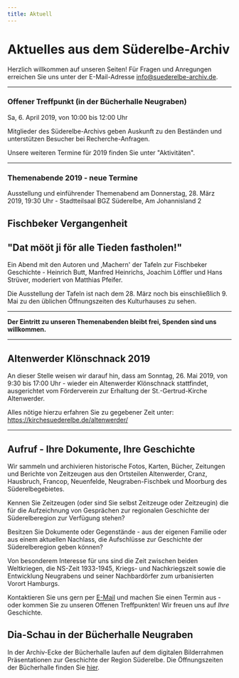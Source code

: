 ```yaml
---
title: Aktuell
---
```


# Aktuelles aus dem Süderelbe-Archiv

Herzlich willkommen auf unseren Seiten! Für Fragen und Anregungen erreichen Sie uns unter der
E-Mail-Adresse [info@suederelbe-archiv.de](mailto:info@suederelbe-archiv.de).

* * *

### Offener Treffpunkt (in der Bücherhalle Neugraben)

Sa, 6. April 2019, von 10:00 bis 12:00 Uhr

Mitglieder des Süderelbe-Archivs geben Auskunft zu den Beständen und unterstützen Besucher bei Recherche-Anfragen.

Unsere weiteren Termine für 2019 finden Sie unter "Aktivitäten".

* * *

### Themenabende 2019 - neue Termine

Ausstellung und einführender Themenabend am Donnerstag, 28. März 2019, 19:30 Uhr - Stadtteilsaal BGZ Süderelbe, Am Johannisland 2

## Fischbeker Vergangenheit 
## **"Dat mööt ji för alle Tieden fastholen!"**

Ein Abend mit den Autoren und ,Machern' der Tafeln zur Fischbeker Geschichte - Heinrich Butt, Manfred Heinrichs, Joachim Löffler und Hans Strüver, moderiert von Matthias Pfeifer.

Die Ausstellung der Tafeln ist nach dem 28. März noch bis einschließlich 9. Mai zu den üblichen Öffnungszeiten des Kulturhauses zu sehen.


* * *


**Der Eintritt zu unseren Themenabenden bleibt frei, Spenden sind uns willkommen.**

* * *

## Altenwerder Klönschnack 2019

An dieser Stelle weisen wir darauf hin, dass am Sonntag, 26. Mai 2019, von 9:30 bis 17:00 Uhr - wieder ein Altenwerder Klönschnack stattfindet, ausgerichtet vom Förderverein zur Erhaltung der St.-Gertrud-Kirche Altenwerder. 

Alles nötige hierzu erfahren Sie zu gegebener Zeit unter: https://kirchesuederelbe.de/altenwerder/

* * *

## Aufruf - Ihre Dokumente, Ihre Geschichte

Wir sammeln und archivieren historische Fotos, Karten, Bücher, Zeitungen
und Berichte von Zeitzeugen aus den Ortsteilen Altenwerder, Cranz,
Hausbruch, Francop, Neuenfelde, Neugraben-Fischbek und Moorburg des
Süderelbegebietes.

Kennen Sie Zeitzeugen (oder sind Sie selbst Zeitzeuge oder Zeitzeugin) die für die
Aufzeichnung von Gesprächen zur regionalen Geschichte der Süderelberegion zur Verfügung 
stehen?

Besitzen Sie Dokumente oder Gegenstände - aus der eigenen Familie oder aus
einem aktuellen Nachlass, die Aufschlüsse zur Geschichte der Süderelberegion
geben können?

Von besonderem Interesse für uns sind die Zeit zwischen beiden
Weltkriegen, die NS-Zeit 1933-1945, Kriegs- und Nachkriegszeit sowie die
Entwicklung Neugrabens und seiner Nachbardörfer zum urbanisierten Vorort Hamburgs.

Kontaktieren Sie uns gern per [E-Mail](mailto:info@suederelbe-archiv.de)
und machen Sie einen Termin aus - oder kommen Sie zu unseren Offenen
Treffpunkten! Wir freuen uns auf *Ihre* Geschichte.


## Dia-Schau in der Bücherhalle Neugraben

In der Archiv-Ecke der Bücherhalle laufen auf dem digitalen Bilderrahmen Präsentationen zur Geschichte der Region Süderelbe.
 Die Öffnungszeiten der Bücherhalle finden Sie
[hier](https://www.buecherhallen.de/neugraben).
